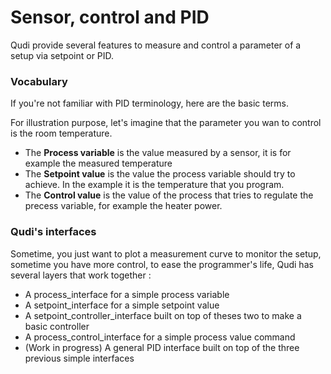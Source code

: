 # Sensor, control and PID

Qudi provide several features to measure and control a parameter of a setup via setpoint or PID.

### Vocabulary

If you're not familiar with PID terminology, here are the basic terms.

For illustration purpose, let's imagine that the parameter you wan to control is the room temperature.
 
 - The **Process variable** is the value measured by a sensor, it is for example the measured temperature
 - The **Setpoint value** is the value the process variable should try to achieve. In the example it is the
 temperature that you program.
 - The **Control value** is the value of the process that tries to regulate the precess variable, for example 
 the heater power.
 
### Qudi's interfaces

Sometime, you just want to plot a measurement curve to monitor the setup, sometime you have more control,
to ease the programmer's life, Qudi has several layers that work together :
- A process_interface for a simple process variable
- A setpoint_interface for a simple setpoint value
- A setpoint_controller_interface built on top of theses two to make a basic controller
- A process_control_interface for a simple process value command
- (Work in progress) A general PID interface built on top of the three previous simple interfaces
 
 